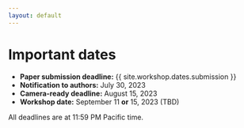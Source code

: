 ```yaml
---
layout: default
---
```


# Important dates

* **Paper submission deadline:** {{ site.workshop.dates.submission }}
* **Notification to authors:** July 30, 2023
* **Camera-ready deadline:** August 15, 2023
* **Workshop date:** September 11 **or** 15, 2023 (TBD)

All deadlines are at 11:59 PM Pacific time.
